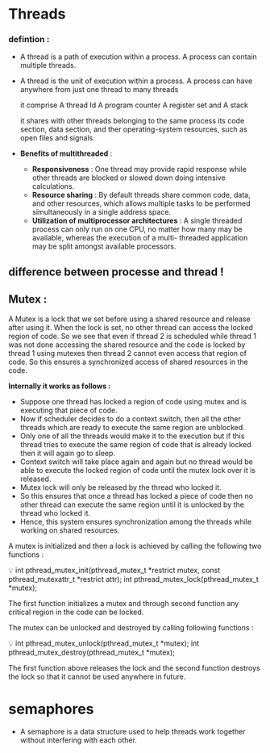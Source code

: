# T**hreads**

### defintion :

- A thread is a path of execution within a process. A process can contain multiple threads.
- A thread is the unit of execution within a process. A process can have anywhere from just one thread to many threads
    
    it comprise A thread Id A program counter A register set  and A stack
    
    it shares with other threads belonging to the same process its code section, data section, and ther operating-system resources, such as open files and signals.
 
- **Benefits of multithreaded** :
    - **Responsiveness** : One thread may provide rapid response while other threads are blocked or slowed down doing intensive calculations.
    - **Resource sharing** : By default threads share common code, data, and other resources, which allows multiple tasks to be performed simultaneously in a single address space.
    - **Utilization of multiprocessor architectures** : A single threaded process can only run on one CPU, no matter how many may be available, whereas the execution of a multi- threaded application may be split amongst available processors.

## difference between processe and thread !

## Mutex :

A Mutex is a lock that we set before using a shared resource and release after using it. When the lock is set, no other thread can access the locked region of code. So we see that even if thread 2 is scheduled while thread 1 was not done accessing the shared resource and the code is locked by thread 1 using mutexes then thread 2 cannot even access that region of code. So this ensures a synchronized access of shared resources in the code.

**Internally it works as follows :**

- Suppose one thread has locked a region of code using mutex and is executing that piece of code.
- Now if scheduler decides to do a context switch, then all the other threads which are ready to execute the same region are unblocked.
- Only one of all the threads would make it to the execution but if this thread tries to execute the same region of code that is already locked then it will again go to sleep.
- Context switch will take place again and again but no thread would be able to execute the locked region of code until the mutex lock over it is released.
- Mutex lock will only be released by the thread who locked it.
- So this ensures that once a thread has locked a piece of code then no other thread can execute the same region until it is unlocked by the thread who locked it.
- Hence, this system ensures synchronization among the threads while working on shared resources.

A mutex is initialized and then a lock is achieved by calling the following two functions :

<aside>
💡  int   pthread_mutex_init(pthread_mutex_t *restrict mutex, const pthread_mutexattr_t *restrict attr);
int pthread_mutex_lock(pthread_mutex_t *mutex);

</aside>

The first function initializes a mutex and through second function any critical region in the code can be locked.

The mutex can be unlocked and destroyed by calling following functions :

<aside>
💡 int pthread_mutex_unlock(pthread_mutex_t *mutex);
int pthread_mutex_destroy(pthread_mutex_t *mutex);

</aside>

The first function above releases the lock and the second function destroys the lock so that it cannot be used anywhere in future.

# semaphores

- A semaphore is a data structure used to help threads work together without interfering with each other.
